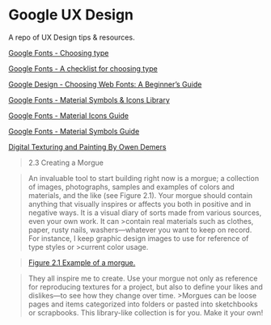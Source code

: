 # Google UX Design

A repo of UX Design tips & resources.

[Google Fonts - Choosing type](https://fonts.google.com/knowledge/choosing_type)

[Google Fonts - A checklist for choosing type](https://fonts.google.com/knowledge/choosing_type/a_checklist_for_choosing_type)

[Google Design - Choosing Web Fonts: A Beginner’s Guide](https://design.google/library/choosing-web-fonts-beginners-guide)

[Google Fonts - Material Symbols & Icons Library](https://fonts.google.com/icons)

[Google Fonts - Material Icons Guide](https://developers.google.com/fonts/docs/material_icons)

[Google Fonts - Material Symbols Guide](https://developers.google.com/fonts/docs/material_symbols)

[Digital Texturing and Painting By Owen Demers](https://www.peachpit.com/store/digital-texturing-and-painting-9780735709188?w_ptgrevartcl=Reference+Materials%2c+Textures%2c+and+Practical+Stuff+for+3D+Animation_24823)

>2.3 Creating a Morgue

>An invaluable tool to start building right now is a morgue; a collection of images, photographs, samples and examples of colors and materials, and the like (see Figure 2.1). Your morgue should contain anything that visually inspires or affects you both in positive and in negative ways. It is a visual diary of sorts made from various sources, even your own work. It can >contain real materials such as clothes, paper, rusty nails, washers—whatever you want to keep on record. For instance, I keep graphic design images to use for reference of type styles or >current color usage.

>[Figure 2.1 Example of a morgue.](https://ptgmedia.pearsoncmg.com/images/chap2_0735709181/elementLinks/02fig01.gif)

>They all inspire me to create. Use your morgue not only as reference for reproducing textures for a project, but also to define your likes and dislikes—to see how they change over time. >Morgues can be loose pages and items categorized into folders or pasted into sketchbooks or scrapbooks. This library-like collection is for you. Make it your own!
